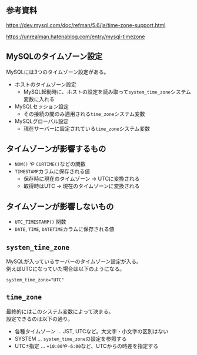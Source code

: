 ## 参考資料
https://dev.mysql.com/doc/refman/5.6/ja/time-zone-support.html

https://unrealman.hatenablog.com/entry/mysql-timezone

## MySQLのタイムゾーン設定
MySQLには3つのタイムゾーン設定がある。

* ホストのタイムゾーン設定
  - MySQL起動時に、ホストの設定を読み取って`system_time_zone`システム変数に入れる
* MySQLセッション設定
  - その接続の間のみ適用される`time_zone`システム変数
* MySQLグローバル設定
  - 現在サーバーに設定されている`time_zone`システム変数

## タイムゾーンが影響するもの
* `NOW()` や `CURTIME()`などの関数
* `TIMESTAMP`カラムに保存される値
  - 保存時に現在のタイムゾーン → UTCに変換される
  - 取得時はUTC → 現在のタイムゾーンに変換される

## タイムゾーンが影響しないもの
* `UTC_TIMESTAMP()` 関数
* `DATE`, `TIME`, `DATETIME`カラムに保存される値

## `system_time_zone`
MySQLが入っているサーバーのタイムゾーン設定が入る。  
例えばUTCになっていた場合は以下のようになる。
```
system_time_zone="UTC"
```

## `time_zone` 
最終的にはこのシステム変数によって決まる。  
設定できるのは以下の通り。

* 各種タイムゾーン ... JST, UTCなど。大文字・小文字の区別はない
* SYSTEM ... `system_time_zone`の設定を参照する
* UTC±指定 ... `+10:00`や`-6:00`など、UTCからの時差を指定する